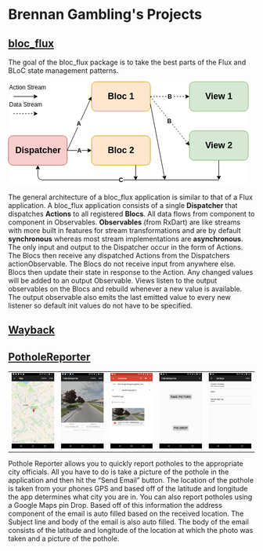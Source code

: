 # Brennan Gambling's Projects

## [bloc_flux][bloc_flux_main]
The goal of the bloc_flux package is to take the best parts of the Flux and BLoC state management patterns.

![General Architecture][general_architecture_img]

The general architecture of a bloc_flux application is similar to that of a Flux application. 
A bloc_flux application consists of a single **Dispatcher** that dispatches **Actions** to all registered **Blocs**. 
All data flows from component to component in Observables.
**Observables** (from RxDart) are like streams with more built in features for stream transformations and are by default **synchronous** whereas most stream implementations are **asynchronous**.
The only input and output to the Dispatcher occur in the form of Actions. 
The Blocs then receive any dispatched Actions from the Dispatchers actionObservable. 
The Blocs do not receive input from anywhere else. 
Blocs then update their state in response to the Action. 
Any changed values will be added to an output Observable. 
Views listen to the output observables on the Blocs and rebuild whenever a new value is available. 
The output observable also emits the last emitted value to every new listener so default init values do not have to be specified.

## [Wayback][wayback_main]

## [PotholeReporter][pothole_reporter_main]
<div style="text-align: center">
    <table>
        <tr>
            <td style="text-align: center">
                <img src="https://github.com/BrennanGambling/brennangambling-portfolio/blob/master/pothole-reporter/assets/screenshots/map_page.png?raw=true" width="200"/>
            </td>            
            <td style="text-align: center">
                <img src="https://github.com/BrennanGambling/brennangambling-portfolio/blob/master/pothole-reporter/assets/screenshots/report_page.png?raw=true" width="200"/>
            </td>
            <td style="text-align: center">
                <img src="https://github.com/BrennanGambling/brennangambling-portfolio/blob/master/pothole-reporter/assets/screenshots/email_page.png?raw=true" width="200"/>
            </td>     
            <td style="text-align: center">
                <img src="https://github.com/BrennanGambling/brennangambling-portfolio/blob/master/pothole-reporter/assets/screenshots/main_page.png?raw=true" width="200"/>
            </td>     
            <td style="text-align: center">
                <img src="https://github.com/BrennanGambling/brennangambling-portfolio/blob/master/pothole-reporter/assets/screenshots/settings_page.png?raw=true" width="200"/>
            </td>  
        </tr>
    </table>
</div>
Pothole Reporter allows you to quickly report potholes to the appropriate city officials. 
All you have to do is take a picture of the pothole in the application and then hit the “Send Email” button. 
The location of the pothole is taken from your phones GPS and based off of the latitude and longitude the app determines what city you are in. 
You can also report potholes using a Google Maps pin Drop. 
Based off of this information the address component of the email is auto filled based on the received location. 
The Subject line and body of the email is also auto filled. 
The body of the email consists of the latitude and longitude of the location at which the photo was taken and a picture of the pothole.



[pothole_reporter_main]: https://github.com/BrennanGambling/brennangambling-portfolio/blob/master/pothole-reporter/README.md
[wayback_main]: https://github.com/BrennanGambling/brennangambling-portfolio/blob/master/wayback/README.md
[bloc_flux_main]: https://github.com/BrennanGambling/bloc_flux

[general_architecture_img]: https://github.com/BrennanGambling/bloc_flux/blob/master/bloc_flux/doc/images/main/bloc_flux_architecture.png?raw=true